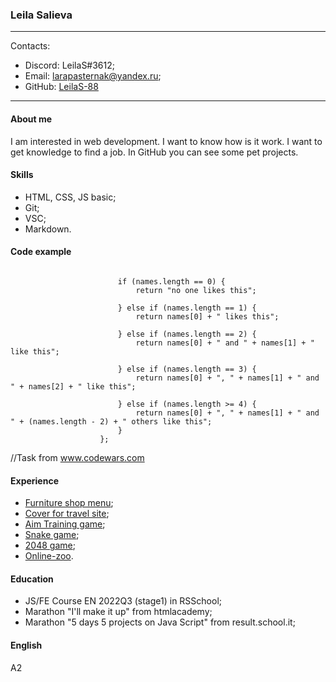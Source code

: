 ### **Leila Salieva**
-----------------
Contacts:
- Discord: LeilaS#3612;
- Email: larapasternak@yandex.ru;
- GitHub: [LeilaS-88](https://github.com/LeilaS-88)
-----------------

#### **About me**
I am interested in web development. I want to know how is it work. I want to get knowledge to find a job.
In GitHub you can see some pet projects. 

#### **Skills**
- HTML, CSS, JS basic;
- Git;
- VSC;
- Markdown.

#### **Code example**
``` function likes(names) {

                        if (names.length == 0) {
                            return "no one likes this";

                        } else if (names.length == 1) {
                            return names[0] + " likes this";

                        } else if (names.length == 2) {
                            return names[0] + " and " + names[1] + " like this";

                        } else if (names.length == 3) {
                            return names[0] + ", " + names[1] + " and " + names[2] + " like this";

                        } else if (names.length >= 4) {
                            return names[0] + ", " + names[1] + " and " + (names.length - 2) + " others like this";
                        }
                    };
```                   
//Task from www.codewars.com

#### **Experience**
- [Furniture shop menu](https://jsfiddle.net/Leila88/r93awu7z/1/);
- [Cover for travel site](https://jsfiddle.net/Leila88/pbhz9g2f/4/);
- [Aim Training game](https://jsfiddle.net/Leila88/v9qbje5u/2/);
- [Snake game](https://github.com/LeilaS-88/Snake_game);
- [2048 game](https://github.com/LeilaS-88/2048_project);
- [Online-zoo](https://leilas-88.github.io/online-zoo/pages/main/).

#### **Education**
- JS/FE Course EN 2022Q3 (stage1) in RSSchool;
- Marathon "I'll make it up" from htmlacademy;
- Marathon "5 days 5 projects on Java Script" from result.school.it;

#### **English**
A2